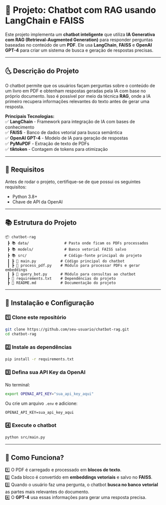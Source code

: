 # 🚀 Projeto: Chatbot com RAG usando LangChain e FAISS  

Este projeto implementa um **chatbot inteligente** que utiliza **IA Generativa com RAG (Retrieval-Augmented Generation)** para responder perguntas baseadas no conteúdo de um **PDF**. Ele usa **LangChain**, **FAISS** e **OpenAI GPT-4** para criar um sistema de busca e geração de respostas precisas.

---

## 🌜 **Descrição do Projeto**  
O chatbot permite que os usuários façam perguntas sobre o conteúdo de um livro em PDF e obtenham respostas geradas pela IA com base no próprio documento. Isso é possível por meio da técnica **RAG**, onde a IA primeiro recupera informações relevantes do texto antes de gerar uma resposta.

**Principais Tecnologias:**  
✅ **LangChain** - Framework para integração de IA com bases de conhecimento  
✅ **FAISS** - Banco de dados vetorial para busca semântica  
✅ **OpenAI GPT-4** - Modelo de IA para geração de respostas  
✅ **PyMuPDF** - Extração de texto de PDFs  
✅ **tiktoken** - Contagem de tokens para otimização  

---

## 💂 **Requisitos**
Antes de rodar o projeto, certifique-se de que possui os seguintes requisitos:
- Python 3.8+
- Chave de API da OpenAI

---

## 📚 **Estrutura do Projeto**  

```
📦 chatbot-rag
 ┣ 📚 data/                # Pasta onde ficam os PDFs processados
 ┣ 📚 models/              # Banco vetorial FAISS salvo
 ┣ 📚 src/                 # Código-fonte principal do projeto
 ┃ ┣ 📜 main.py           # Código principal do chatbot
 ┃ ┣ 📜 process_pdf.py    # Módulo para processar PDFs e gerar embeddings
 ┃ ┣ 📜 query_bot.py      # Módulo para consultas ao chatbot
 ┣ 📜 requirements.txt    # Dependências do projeto
 ┣ 📜 README.md           # Documentação do projeto
```

---

## 🚀 **Instalação e Configuração**

### 1️⃣ **Clone este repositório**  
```bash
git clone https://github.com/seu-usuario/chatbot-rag.git
cd chatbot-rag
```

### 2️⃣ **Instale as dependências**  
```bash
pip install -r requirements.txt
```

### 3️⃣ **Defina sua API Key da OpenAI**  
No terminal:
```bash
export OPENAI_API_KEY="sua_api_key_aqui"
```
Ou crie um arquivo `.env` e adicione:
```env
OPENAI_API_KEY=sua_api_key_aqui
```

### 4️⃣ **Execute o chatbot**  
```bash
python src/main.py
```

---

## 🔎 **Como Funciona?**
1️⃣ O PDF é carregado e processado em **blocos de texto**.  
2️⃣ Cada bloco é convertido em **embeddings vetoriais** e salvo no **FAISS**.  
3️⃣ Quando o usuário faz uma pergunta, o chatbot **busca no banco vetorial** as partes mais relevantes do documento.  
4️⃣ O **GPT-4** usa essas informações para gerar uma resposta precisa.  
